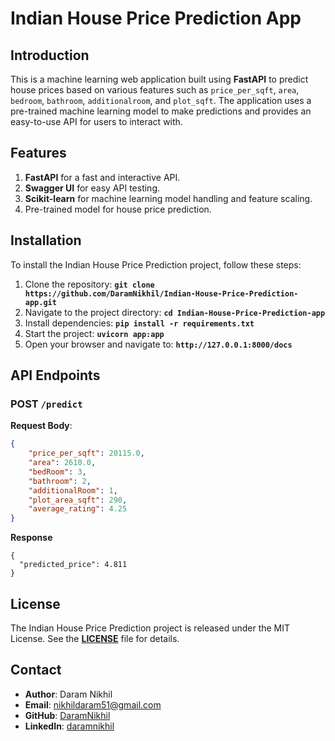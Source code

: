 # **Indian House Price Prediction App**

## **Introduction**

This is a machine learning web application built using **FastAPI** to predict house prices based on various features such as `price_per_sqft`, `area`, `bedroom`, `bathroom`, `additionalroom`, and `plot_sqft`. The application uses a pre-trained machine learning model to make predictions and provides an easy-to-use API for users to interact with.

## **Features**

1. **FastAPI** for a fast and interactive API.
2. **Swagger UI** for easy API testing.
3. **Scikit-learn** for machine learning model handling and feature scaling.
4. Pre-trained model for house price prediction.

## **Installation**

To install the Indian House Price Prediction project, follow these steps:

1. Clone the repository: **`git clone https://github.com/DaramNikhil/Indian-House-Price-Prediction-app.git`**
2. Navigate to the project directory: **`cd Indian-House-Price-Prediction-app`**
3. Install dependencies: **`pip install -r requirements.txt`**
4. Start the project: **`uvicorn app:app`**
5. Open your browser and navigate to: **`http://127.0.0.1:8000/docs`**

## **API Endpoints**

### POST `/predict`

**Request Body**:

```json
{
    "price_per_sqft": 20115.0,
    "area": 2610.0,
    "bedRoom": 3,
    "bathroom": 2,
    "additionalRoom": 1,
    "plot_area_sqft": 290,
    "average_rating": 4.25
}
```

**Response**

```
{
  "predicted_price": 4.811
}

```

## **License**

The Indian House Price Prediction project is released under the MIT License. See the **[LICENSE](https://github.com/DaramNikhil/Indian-House-Price-Prediction-app/blob/main/LICENSE)** file for details.

## **Contact**

-   **Author**: Daram Nikhil
-   **Email**: [nikhildaram51@gmail.com](mailto:nikhildaram51@gmail.com)
-   **GitHub**: [DaramNikhil](https://github.com/DaramNikhil)
-   **LinkedIn**: [daramnikhil](https://www.linkedin.com/in/daramnikhil)
